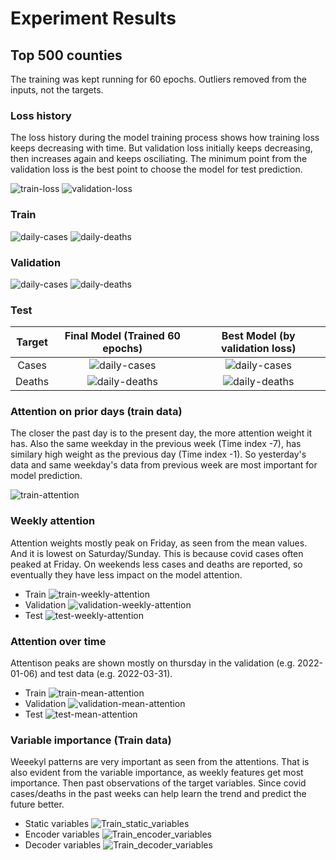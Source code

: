 # Experiment Results

## Top 500 counties

The training was kept running for 60 epochs. Outliers removed from the inputs, not the targets.

### Loss history

The loss history during the model training process shows how training loss keeps decreasing with time. But validation loss initially keeps decreasing, then increases again and keeps osciliating. The minimum point from the validation loss is the best point to choose the model for test prediction. 

![train-loss](results/top_500_target_scaled/train_loss.jpg)
![validation-loss](results/top_500_target_scaled/validation_loss.jpg)

### Train

![daily-cases](/TFT-pytorch/results/top_500_target_scaled/figures/Summed_plot_Cases_Train.jpg)
![daily-deaths](/TFT-pytorch/results/top_500_target_scaled/figures/Summed_plot_Deaths_Train.jpg)

### Validation

![daily-cases](/TFT-pytorch/results/top_500_target_scaled/figures/Summed_plot_Cases_Validation.jpg)
![daily-deaths](/TFT-pytorch/results/top_500_target_scaled/figures/Summed_plot_Deaths_Validation.jpg)

### Test

| Target | Final Model (Trained 60 epochs) | Best Model (by validation loss) |
|:---:|:---:|:---:|
| Cases | ![daily-cases](/TFT-pytorch/results/top_500_target_scaled/figures/Summed_plot_Cases_Test.jpg) | ![daily-cases](/TFT-pytorch/results/top_500_target_scaled/figures_best/Summed_plot_Cases_Test.jpg) |
| Deaths | ![daily-deaths](/TFT-pytorch/results/top_500_target_scaled/figures/Summed_plot_Deaths_Test.jpg) | ![daily-deaths](/TFT-pytorch/results/top_500_target_scaled/figures_best/Summed_plot_Deaths_Test.jpg) |

<!-- #### Final model

Using the model saved after running whole 60 epochs.

![daily-cases](/TFT-pytorch/results/top_500_target_scaled/figures/Summed_plot_Cases_Test.jpg)
![daily-deaths](/TFT-pytorch/results/top_500_target_scaled/figures/Summed_plot_Deaths_Test.jpg)

#### Best model

Using the model checkpointed using best validation loss

![daily-cases](/TFT-pytorch/results/top_500_target_scaled/figures_best/Summed_plot_Cases_Test.jpg)
![daily-deaths](/TFT-pytorch/results/top_500_target_scaled/figures_best/Summed_plot_Deaths_Test.jpg) -->

### Attention on prior days (train data)

The closer the past day is to the present day, the more attention weight it has. Also the same weekday in the previous week (Time index -7), has similary high weight as the previous day (Time index -1). So yesterday's data and same weekday's data from previous week are most important for model prediction.

![train-attention](/TFT-pytorch/results/top_500_target_scaled/figures/Train_attention.jpg)

### Weekly attention

Attention weights mostly peak on Friday, as seen from the mean values. And it is lowest on Saturday/Sunday. This is because covid cases often peaked at Friday. On weekends less cases and deaths are reported, so eventually they have less impact on the model attention.

* Train ![train-weekly-attention](/TFT-pytorch/results/top_500_target_scaled/figures/Train_weekly_attention.jpg)
* Validation ![validation-weekly-attention](/TFT-pytorch/results/top_500_target_scaled/figures/Validation_weekly_attention.jpg)
* Test ![test-weekly-attention](/TFT-pytorch/results/top_500_target_scaled/figures/Test_weekly_attention.jpg)

### Attention over time

Attentison peaks are shown mostly on thursday in the validation (e.g. 2022-01-06) and test data (e.g. 2022-03-31).

* Train ![train-mean-attention](/TFT-pytorch/results/top_500_target_scaled/figures/Train_daily_attention.jpg)
* Validation ![validation-mean-attention](/TFT-pytorch/results/top_500_target_scaled/figures/Validation_daily_attention.jpg)
* Test ![test-mean-attention](/TFT-pytorch/results/top_500_target_scaled/figures/Test_daily_attention.jpg)

### Variable importance (Train data)

Weeekyl patterns are very important as seen from the attentions. That is also evident from the variable importance, as weekly features get most importance. Then past observations of the target variables. Since covid cases/deaths in the past weeks can help learn the trend and predict the future better.

* Static variables ![Train_static_variables](/TFT-pytorch/results/top_500_target_scaled/figures/Train_static_variables.jpg)
* Encoder variables ![Train_encoder_variables](/TFT-pytorch/results/top_500_target_scaled/figures/Train_encoder_variables.jpg)
* Decoder variables ![Train_decoder_variables](/TFT-pytorch/results/top_500_target_scaled/figures/Train_decoder_variables.jpg)